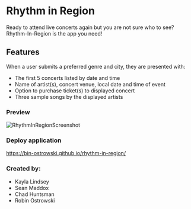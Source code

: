 # Rhythm in Region
Ready to attend live concerts again but you are not sure who to see? Rhythm-In-Region is the app you need!

## Features

When a user submits a preferred genre and city, they are presented with:
  - The first 5 concerts listed by date and time
  - Name of artist(s), concert venue, local date and time of event
  - Option to purchase ticket(s) to displayed concert
  - Three sample songs by the displayed artists

### Preview

![RhythmInRegionScreenshot](https://user-images.githubusercontent.com/102554319/175172552-35a9fb1b-6090-4ef6-83b3-b7fdaf888776.png)


### Deploy application

https://bin-ostrowski.github.io/rhythm-in-region/

### Created by:

- Kayla Lindsey
- Sean Maddox
- Chad Huntsman
- Robin Ostrowski
